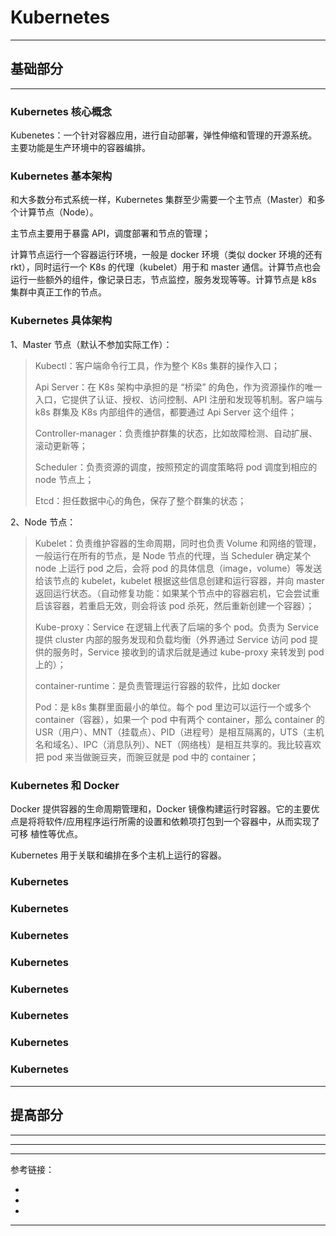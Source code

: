 # Kubernetes

---

## 基础部分

---

### Kubernetes 核心概念

Kubenetes：一个针对容器应用，进行自动部署，弹性伸缩和管理的开源系统。主要功能是生产环境中的容器编排。

### Kubernetes 基本架构

和大多数分布式系统一样，Kubernetes 集群至少需要一个主节点（Master）和多个计算节点（Node）。

主节点主要用于暴露 API，调度部署和节点的管理；

计算节点运行一个容器运行环境，一般是 docker 环境（类似 docker 环境的还有 rkt），同时运行一个 K8s 的代理（kubelet）用于和 master
通信。计算节点也会运行一些额外的组件，像记录日志，节点监控，服务发现等等。计算节点是 k8s 集群中真正工作的节点。

### Kubernetes 具体架构

1、Master 节点（默认不参加实际工作）：

> Kubectl：客户端命令行工具，作为整个 K8s 集群的操作入口；
>
> Api Server：在 K8s 架构中承担的是 “桥梁” 的角色，作为资源操作的唯一入口，它提供了认证、授权、访问控制、API 注册和发现等机制。客户端与 k8s 群集及 K8s 内部组件的通信，都要通过 Api Server 这个组件；
>
> Controller-manager：负责维护群集的状态，比如故障检测、自动扩展、滚动更新等；
>
> Scheduler：负责资源的调度，按照预定的调度策略将 pod 调度到相应的 node 节点上；
>
> Etcd：担任数据中心的角色，保存了整个群集的状态；

2、Node 节点：


> Kubelet：负责维护容器的生命周期，同时也负责 Volume 和网络的管理，一般运行在所有的节点，是 Node 节点的代理，当 Scheduler 确定某个 node 上运行 pod 之后，会将 pod 的具体信息（image，volume）等发送给该节点的 kubelet，kubelet 根据这些信息创建和运行容器，并向 master 返回运行状态。（自动修复功能：如果某个节点中的容器宕机，它会尝试重启该容器，若重启无效，则会将该 pod 杀死，然后重新创建一个容器）；
>
> Kube-proxy：Service 在逻辑上代表了后端的多个 pod。负责为 Service 提供 cluster 内部的服务发现和负载均衡（外界通过 Service 访问 pod 提供的服务时，Service 接收到的请求后就是通过 kube-proxy 来转发到 pod 上的）；
>
> container-runtime：是负责管理运行容器的软件，比如 docker
>
> Pod：是 k8s 集群里面最小的单位。每个 pod 里边可以运行一个或多个 container（容器），如果一个 pod 中有两个 container，那么 container 的 USR（用户）、MNT（挂载点）、PID（进程号）是相互隔离的，UTS（主机名和域名）、IPC（消息队列）、NET（网络栈）是相互共享的。我比较喜欢把 pod 来当做豌豆夹，而豌豆就是 pod 中的 container；

### Kubernetes 和 Docker

Docker 提供容器的生命周期管理和，Docker 镜像构建运行时容器。它的主要优 点是将将软件/应用程序运行所需的设置和依赖项打包到一个容器中，从而实现了可移 植性等优点。

Kubernetes 用于关联和编排在多个主机上运行的容器。

### Kubernetes

### Kubernetes

### Kubernetes

### Kubernetes

### Kubernetes

### Kubernetes

### Kubernetes

### Kubernetes

---

## 提高部分

---

---

---

参考链接：

- []()
- []()
- []()

---

